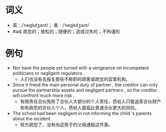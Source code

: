 # 词义
- 英：/ˈneɡlɪdʒənt/； 美：/ˈneɡlɪdʒənt/
- #adj 疏忽的；放松的；随便的；造成过失的；不拘谨的
# 例句
- Nor have the people yet turned with a vengeance on incompetent politicians or negligent regulators .
	- 人们也没有去报复那些不称职的政客或疏忽的监管机构。
- Since it freed the main personal duty of partner , the creditor can only pursue the partnership assets and negligent partners , so the creditor will confront much more risk .
	- 有限责任合伙免除了合伙人大部分的个人责任，债权人只能追索合伙财产和有疏忽的合伙人个人，债权人面临比普通合伙更大的风险。
- The school had been negligent in not informing the child 's parents about the incident .
	- 校方疏忽了，没有向这孩子的父母通报这件事。
